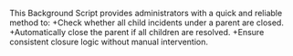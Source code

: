 This Background Script provides administrators with a quick and reliable method to:
+Check whether all child incidents under a parent are closed.
+Automatically close the parent if all children are resolved.
+Ensure consistent closure logic without manual intervention.
